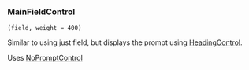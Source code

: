 ### MainFieldControl

``` suneido
(field, weight = 400)
```

Similar to using just field, but displays the prompt using [HeadingControl](<HeadingControl.md>).

Uses [NoPromptControl](<NoPromptControl.md>)